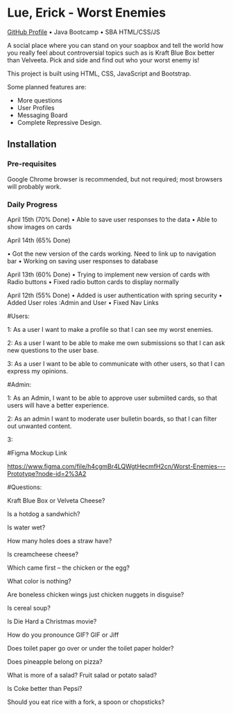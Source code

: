 # Lue, Erick - Worst Enemies

[GitHub Profile](https://github.com/RickyRue) • Java Bootcamp • SBA HTML/CSS/JS

A social place where you can stand on your soapbox and tell the world how you really feel about controversial topics
such as is Kraft Blue Box better than Velveeta. Pick and side and find out who your worst enemy is!

This project is built using HTML, CSS, JavaScript and Bootstrap.

Some planned features are:
- More questions
- User Profiles
- Messaging Board
- Complete Repressive Design.

## Installation

### Pre-requisites

Google Chrome browser is recommended, but not required; most browsers will probably work.

### Daily Progress

April 15th (70% Done)
• Able to save user responses to the data
• Able to show images on cards

April 14th (65% Done)

• Got the new version of the cards working. Need to link up to navigation bar
• Working on saving user responses to database

April 13th (60% Done)
• Trying to implement new version of cards with Radio buttons
• Fixed radio button cards to display normally

April 12th (55% Done)
• Added is user authentication with spring security
• Added User roles :Admin and User
• Fixed Nav Links




#Users:

1: As a user I want to make a profile so that I can see my worst enemies.

2: As a user I want to be able to make me own submissions so that I can ask new questions to the user base.

3: As a user I want to be able to communicate with other users, so that I can express my opinions.

#Admin:

1: As an Admin, I want to be able to approve user submiited cards, so that users will have a better experience.

2: As an admin I want to moderate user bulletin boards, so that I can filter out unwanted content.

3:

#Figma Mockup Link

https://www.figma.com/file/h4cgmBr4LQWgtHecmfH2cn/Worst-Enemies---Prototype?node-id=2%3A2

#Questions:

Kraft Blue Box or Velveta Cheese?

Is a hotdog a sandwhich?

Is water wet?

How many holes does a straw have?

Is creamcheese cheese?

Which came first – the chicken or the egg?

What color is nothing?

Are boneless chicken wings just chicken nuggets in disguise?

Is cereal soup?

Is Die Hard a Christmas movie?

How do you pronounce GIF?
GIF or Jiff

Does toilet paper go over or under the toilet paper holder?

Does pineapple belong on pizza?

What is more of a salad? Fruit salad or potato salad?

Is Coke better than Pepsi?

Should you eat rice with a fork, a spoon or chopsticks?


















